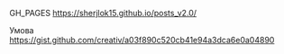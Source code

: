 GH_PAGES https://sherjlok15.github.io/posts_v2.0/


Умова
https://gist.github.com/creativ/a03f890c520cb41e94a3dca6e0a04890
